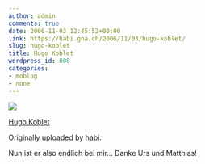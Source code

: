 ```yaml
---
author: admin
comments: true
date: 2006-11-03 12:45:52+00:00
link: https://habi.gna.ch/2006/11/03/hugo-koblet/
slug: hugo-koblet
title: Hugo Koblet
wordpress_id: 808
categories:
- moblog
- none
---
```


[![](https://static.flickr.com/118/287647248_2f8a29310c_m.jpg)](https://www.flickr.com/photos/habi/287647248/)


[Hugo Koblet](https://www.flickr.com/photos/habi/287647248/)

Originally uploaded by [habi](https://www.flickr.com/people/habi/).



Nun ist er also endlich bei mir... Danke Urs und Matthias!
  

